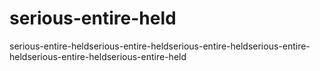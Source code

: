 # serious-entire-held
serious-entire-heldserious-entire-heldserious-entire-heldserious-entire-heldserious-entire-heldserious-entire-held
